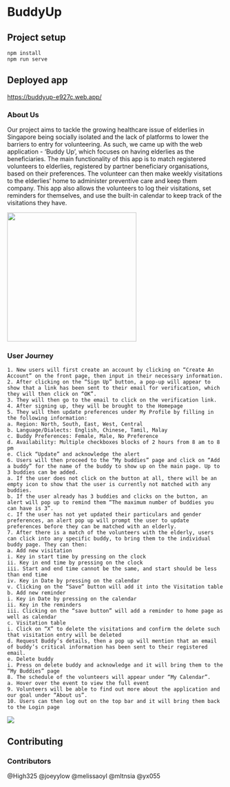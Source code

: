 # BuddyUp

## Project setup
```
npm install
npm run serve
```
## Deployed app
https://buddyup-e927c.web.app/

### About Us
Our project aims to tackle the growing healthcare issue of elderlies in Singapore being socially isolated and the lack of platforms to lower the barriers to entry for volunteering. As such, we came up with the web application - ‘Buddy Up’, which focuses on having elderlies as the beneficiaries. The main functionality of this app is to match registered volunteers to elderlies, registered by partner beneficiary organisations, based on their preferences. The volunteer can then make weekly visitations to the elderlies’ home to administer preventive care and keep them company. This app also allows the volunteers to log their visitations, set reminders for themselves, and use the built-in calendar to keep track of the visitations they have. 

<img src=https://github.com/yx0555/BuddyUp/blob/810617c2ea0f36c3914320a5328212ae7517bb69/src/assets/BuddyUpLogo.png width=300>

### User Journey
```
1. New users will first create an account by clicking on “Create An Account” on the front page, then input in their necessary information.
2. After clicking on the “Sign Up” button, a pop-up will appear to show that a link has been sent to their email for verification, which they will then click on “OK”.
3. They will then go to the email to click on the verification link.
4. After signing up, they will be brought to the Homepage
5. They will then update preferences under My Profile by filling in the following information:
a. Region: North, South, East, West, Central 
b. Language/Dialects: English, Chinese, Tamil, Malay 
c. Buddy Preferences: Female, Male, No Preference  
d. Availability: Multiple checkboxes blocks of 2 hours from 8 am to 8 pm 
e. Click “Update” and acknowledge the alert  
6. Users will then proceed to the “My buddies” page and click on “Add a buddy” for the name of the buddy to show up on the main page. Up to 3 buddies can be added. 
a. If the user does not click on the button at all, there will be an empty icon to show that the user is currently not matched with any buddies.  
b. If the user already has 3 buddies and clicks on the button, an alert will pop up to remind them “The maximum number of buddies you can have is 3”.  
c. If the user has not yet updated their particulars and gender preferences, an alert pop up will prompt the user to update preferences before they can be matched with an elderly.  
7. After there is a match of the volunteers with the elderly, users can click into any specific buddy, to bring them to the individual buddy page. They can then:
a. Add new visitation  
i. Key in start time by pressing on the clock  
ii. Key in end time by pressing on the clock  
iii. Start and end time cannot be the same, and start should be less than end time
iv. Key in Date by pressing on the calendar 
v. Clicking on the “Save” button will add it into the Visitation table
b. Add new reminder
i. Key in Date by pressing on the calendar
ii. Key in the reminders
iii. Clicking on the “save button” will add a reminder to home page as well as calendar
c. Visitation table 
i. Click on “X” to delete the visitations and confirm the delete such that visitation entry will be deleted
d. Request Buddy’s details, then a pop up will mention that an email of buddy’s critical information has been sent to their registered email.
e. Delete buddy
i. Press on delete buddy and acknowledge and it will bring them to the “My Buddies” page
8. The schedule of the volunteers will appear under “My Calendar”.
a. Hover over the event to view the full event
9. Volunteers will be able to find out more about the application and our goal under “About us”.
10. Users can then log out on the top bar and it will bring them back to the Login page
```
<img src="https://github.com/yx0555/BuddyUp/blob/bf1bdaea6d78fb26cc20343ae50017643c271383/src/assets/userflowdiagram.png">


## Contributing
### Contributors
@High325 @joeyylow @melissaoyl @mltnsia @yx055

